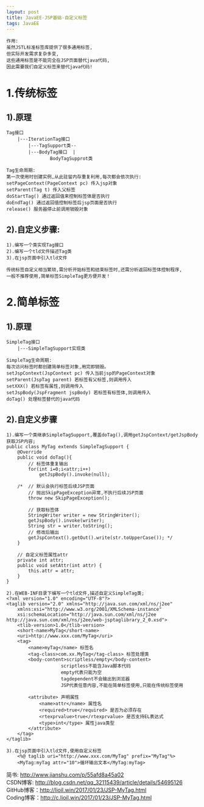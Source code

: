 ```yaml
---
layout: post
title: JavaEE-JSP基础-自定义标签
tags: JavaEE
---
```

	作用:
	虽然JSTL标准标签库提供了很多通用标签,
	但实际开发需求复杂多变,
	这些通用标签是不能完全在JSP页面替代java代码,
	因此需要我们自定义标签来替代java代码!


# 1.传统标签

## 1).原理
	Tag接口		
	    |---IterationTag接口
			|---TagSupport类--
			|---BodyTag接口  |
			        BodyTagSupprot类

	Tag生命周期:
	第一次使用时创建实例,从此驻留内存重复利用,每次都会依次执行:
	setPageContext(PageContext pc) 传入jsp对象
	setParent(Tag t) 传入父标签
	doStartTag() 通过返回值来控制标签体是否执行
	doEndTag() 通过返回值控制标签后jsp页面是否执行
	release() 服务器停止前调用销毁对象
	
## 2).自定义步骤:
	1).编写一个类实现Tag接口
	2).编写一个tld文件描述Tag类
	3).在jsp页面中引入tld文件
						
	传统标签自定义相当繁琐,需分析开始标签和结束标签时,还需分析返回标签体控制程序,
	一般不推荐使用,简单标签SimpleTag更方便开发！
	
# 2.简单标签
	
## 1).原理
	SimpleTag接口
		|---SimpleTagSupport实现类
	
	SimpleTag生命周期:
	每次访问标签时都创建简单标签对象,用完即销毁。
	setJspContext(JspContext pc) 传入当前jsp的PageContext对象
	setParent(JspTag parent) 若标签有父标签,则调用传入
	setXXX() 若标签有属性,则调用传入
	setJspBody(JspFragment jspBody) 若标签有标签体,则调用传入
	doTag() 处理标签替代的java代码
		
## 2).自定义步骤
	1).编写一个类继承SimpleTagSupport,覆盖doTag(),调用getJspContext/getJspBody获取JSP内容;
	public class MyTag extends SimpleTagSupport {	
		@Override
		public void doTag(){			
			// 标签体重复输出
			for(int i=0;i<attr;i++)
				getJspBody().invoke(null);
			
		/*	// 默认会执行标签后续JSP页面
			// 抛出SkipPageException异常,不执行后续JSP页面
			throw new SkipPageException();
			
			// 获取标签体
			StringWriter writer = new StringWriter();
			getJspBody().invoke(writer);
			String str = writer.toString();	
			// 修改后输出
			getJspContext().getOut().write(str.toUpperCase()); */
		}
		
		// 自定义标签属性attr
		private int attr;	
		public void setAttr(int attr) {
			this.attr = attr;
		}
	}
	
	2).在WEB-INF目录下编写一个tld文件,描述自定义SimpleTag类;
	<?xml version="1.0" encoding="UTF-8"?>
	<taglib version="2.0" xmlns="http://java.sun.com/xml/ns/j2ee"
		xmlns:xsi="http://www.w3.org/2001/XMLSchema-instance"
		xsi:schemaLocation="http://java.sun.com/xml/ns/j2ee http://java.sun.com/xml/ns/j2ee/web-jsptaglibrary_2_0.xsd">
		<tlib-version>1.0</tlib-version>
		<short-name>MyTag</short-name>
		<uri>http://www.xxx.com/MyTag</uri>
		<tag>
			<name>myTag</name> 标签名
			<tag-class>com.xx.MyTag</tag-class> 标签处理类			
			<body-content>scriptless/empty</body-content>
						scriptless不能含Java脚本代码
						empty代表只能为空			
						tagdependent不会输出到浏览器
						JSP代表任意内容,不能在简单标签使用,只能在传统标签使用
						
			<attribute> 声明属性
				<name>attr</name> 属性名
				<required>true</required> 是否为必须存在
				<rtexprvalue>true</rtexprvalue> 是否支持EL表达式
				<type>int</type> 属性java类型
			</attribute>
		</tag>
	</taglib>		
		
	3).在jsp页面中引入tld文件,使用自定义标签
		<%@ taglib uri="http://www.xxx.com/MyTag" prefix="MyTag"%>
		<MyTag:myTag attr="10">循环输出文本</MyTag:myTag>

简书: http://www.jianshu.com/p/55afd8a45a02   
CSDN博客: http://blog.csdn.net/qq_32115439/article/details/54695126   
GitHub博客：http://lioil.win/2017/01/23/JSP-MyTag.html   
Coding博客：http://c.lioil.win/2017/01/23/JSP-MyTag.html